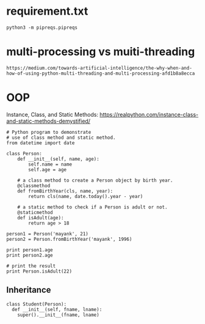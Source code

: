 # requirement.txt
```
python3 -m pipreqs.pipreqs
```

# multi-processing vs muiti-threading
```
https://medium.com/towards-artificial-intelligence/the-why-when-and-how-of-using-python-multi-threading-and-multi-processing-afd1b8a8ecca
```

# OOP

Instance, Class, and Static Methods: 
https://realpython.com/instance-class-and-static-methods-demystified/

```
# Python program to demonstrate  
# use of class method and static method. 
from datetime import date 
  
class Person: 
    def __init__(self, name, age): 
        self.name = name 
        self.age = age 
      
    # a class method to create a Person object by birth year. 
    @classmethod
    def fromBirthYear(cls, name, year): 
        return cls(name, date.today().year - year) 
      
    # a static method to check if a Person is adult or not. 
    @staticmethod
    def isAdult(age): 
        return age > 18
  
person1 = Person('mayank', 21) 
person2 = Person.fromBirthYear('mayank', 1996) 
  
print person1.age 
print person2.age 
  
# print the result 
print Person.isAdult(22) 
```

## Inheritance
```
class Student(Person):
  def __init__(self, fname, lname):
    super().__init__(fname, lname)
```
